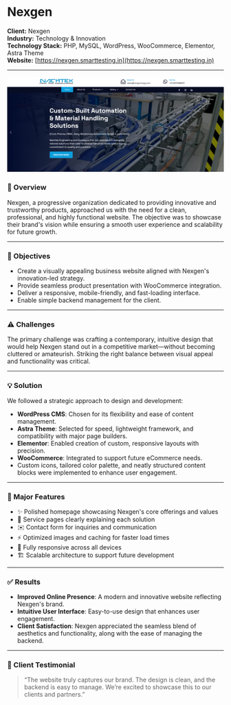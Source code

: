 # Nexgen

**Client:** Nexgen  
**Industry:** Technology & Innovation  
**Technology Stack:** PHP, MySQL, WordPress, WooCommerce, Elementor, Astra Theme  
**Website:** [https://nexgen.smarttesting.in](https://nexgen.smarttesting.in)

---

![Nexgen Homepage](Nexgen.png)

### 📝 Overview

Nexgen, a progressive organization dedicated to providing innovative and trustworthy products, approached us with the need for a clean, professional, and highly functional website. The objective was to showcase their brand's vision while ensuring a smooth user experience and scalability for future growth.

---
### 🎯 Objectives

- Create a visually appealing business website aligned with Nexgen's innovation-led strategy.
- Provide seamless product presentation with WooCommerce integration.
- Deliver a responsive, mobile-friendly, and fast-loading interface.
- Enable simple backend management for the client.

---
### ⚠️ Challenges

The primary challenge was crafting a contemporary, intuitive design that would help Nexgen stand out in a competitive market—without becoming cluttered or amateurish. Striking the right balance between visual appeal and functionality was critical.

---
### 💡 Solution

We followed a strategic approach to design and development:

- **WordPress CMS**: Chosen for its flexibility and ease of content management.
- **Astra Theme**: Selected for speed, lightweight framework, and compatibility with major page builders.
- **Elementor**: Enabled creation of custom, responsive layouts with precision.
- **WooCommerce**: Integrated to support future eCommerce needs.
- Custom icons, tailored color palette, and neatly structured content blocks were implemented to enhance user engagement.

---
### 🚀 Major Features

- ✨ Polished homepage showcasing Nexgen's core offerings and values  
- 📄 Service pages clearly explaining each solution  
- ✉️ Contact form for inquiries and communication  
- ⚡ Optimized images and caching for faster load times  
- 📱 Fully responsive across all devices  
- 🏗️ Scalable architecture to support future development  

---
### ✅ Results

- **Improved Online Presence**: A modern and innovative website reflecting Nexgen's brand.
- **Intuitive User Interface**: Easy-to-use design that enhances user engagement.
- **Client Satisfaction**: Nexgen appreciated the seamless blend of aesthetics and functionality, along with the ease of managing the backend.

---
### 💬 Client Testimonial

> “The website truly captures our brand. The design is clean, and the backend is easy to manage. We’re excited to showcase this to our clients and partners.”

